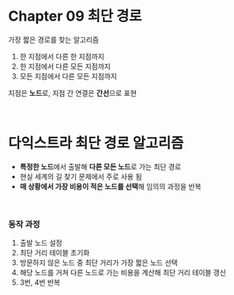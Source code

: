 # Chapter 09 최단 경로
가장 짧은 경로를 찾는 알고리즘

  1. 한 지점에서 다른 한 지점까지
  2. 한 지점에서 다른 모든 지점까지
  3. 모든 지점에서 다른 모든 지점까지

지점은 **노드**로, 지점 간 연결은 **간선**으로 표현

<br>

# 다익스트라 최단 경로 알고리즘

- **특정한 노드**에서 출발해 **다른 모든 노드**로 가는 최단 경로
- 현실 세계의 길 찾기 문제에서 주로 사용 됨
- **매 상황에서 가장 비용이 적은 노드를 선택**해 임의의 과정을 반복

<br>

### 동작 과정
1. 출발 노드 설정
2. 최단 거리 테이블 초기화
3. 방문하지 않은 노드 중 최단 거리가 가장 짧은 노드 선택
4. 해당 노드를 거쳐 다른 노드로 가는 비용을 계산해 최단 거리 테이블 갱신
5. 3번, 4번 반복